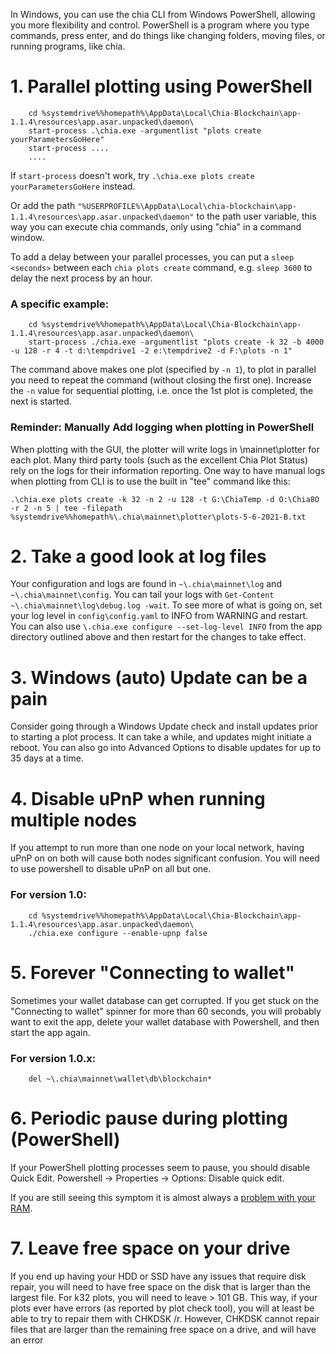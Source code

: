 In Windows, you can use the chia CLI from Windows PowerShell, allowing you more flexibility and control. PowerShell is a program where you type commands, press enter, and do things like changing folders, moving files, or running programs, like chia.

# 1. Parallel plotting using PowerShell
```
    cd %systemdrive%%homepath%\AppData\Local\Chia-Blockchain\app-1.1.4\resources\app.asar.unpacked\daemon\
    start-process .\chia.exe -argumentlist "plots create yourParametersGoHere"
    start-process ....
    ....
```

If `start-process` doesn't work, try `.\chia.exe plots create yourParametersGoHere` instead.

Or add the path `"%USERPROFILE%\AppData\Local\chia-blockchain\app-1.1.4\resources\app.asar.unpacked\daemon"` to the path user variable, this way you can
execute chia commands, only using "chia" in a command window.

To add a delay between your parallel processes, you can put a `sleep <seconds>` between each `chia plots create` command, e.g. `sleep 3600` to delay the next process by an hour.

### A specific example:
```
    cd %systemdrive%%homepath%\AppData\Local\Chia-Blockchain\app-1.1.4\resources\app.asar.unpacked\daemon\
    start-process ./chia.exe -argumentlist "plots create -k 32 -b 4000 -u 128 -r 4 -t d:\tempdrive1 -2 e:\tempdrive2 -d F:\plots -n 1"
```
The command above makes one plot (specified by `-n 1`), to plot in parallel you need to repeat the command (without closing the first one). Increase the `-n` value for sequential plotting, i.e. once the 1st plot is completed, the next is started.

### Reminder: Manually Add logging when plotting in PowerShell

When plotting with the GUI, the plotter will write logs in \mainnet\plotter for each plot. Many third party tools (such as the excellent Chia Plot Status) rely on the logs for their information reporting. One way to have manual logs when plotting from CLI is to use the built in "tee" command like this: 

```
.\chia.exe plots create -k 32 -n 2 -u 128 -t G:\ChiaTemp -d O:\Chia8O -r 2 -n 5 | tee -filepath %systemdrive%%homepath%\.chia\mainnet\plotter\plots-5-6-2021-B.txt
```

# 2. Take a good look at log files
Your configuration and logs are found in `~\.chia\mainnet\log` and `~\.chia\mainnet\config`. You can tail your logs with `Get-Content ~\.chia\mainnet\log\debug.log -wait`. To see more of what is going on, set your log level in `config\config.yaml` to INFO from WARNING and restart. You can also use `\.chia.exe configure --set-log-level INFO` from the app directory outlined above and then restart for the changes to take effect.

# 3. Windows (auto) Update can be a pain
Consider going through a Windows Update check and install updates prior to starting a plot process. It can take a while, and updates might initiate a reboot. You can also go into Advanced Options to disable updates for up to 35 days at a time.

# 4. Disable uPnP when running multiple nodes
If you attempt to run more than one node on your local network, having uPnP on on both will cause both nodes significant confusion. You will need to use powershell to disable uPnP on all but one.

### For version 1.0:
```
    cd %systemdrive%%homepath%\AppData\Local\Chia-Blockchain\app-1.1.4\resources\app.asar.unpacked\daemon\
    ./chia.exe configure --enable-upnp false
```

# 5. Forever "Connecting to wallet"
Sometimes your wallet database can get corrupted. If you get stuck on the "Connecting to wallet" spinner for more than 60 seconds, you will probably want to exit the app, delete your wallet database with Powershell, and then start the app again.

### For version 1.0.x:
```
    del ~\.chia\mainnet\wallet\db\blockchain*
```

# 6. Periodic pause during plotting (PowerShell)
If your PowerShell plotting processes seem to pause, you should disable Quick Edit. Powershell -> Properties -> Options: Disable quick edit.

If you are still seeing this symptom it is almost always a [problem with your RAM](https://www.tomshardware.com/how-to/how-to-test-ram).

# 7. Leave free space on your drive 
If you end up having your HDD or SSD have any issues that require disk repair, you will need to have free space on the disk that is larger than the largest file. For k32 plots, you will need to leave > 101 GB. This way, if your plots ever have errors (as reported by plot check tool), you will at least be able to try to repair them with CHKDSK /r. However, CHKDSK cannot repair files that are larger than the remaining free space on a drive, and will have an error